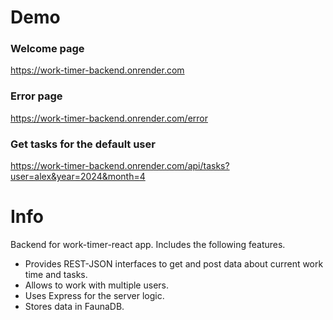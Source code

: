 # Demo

### Welcome page
https://work-timer-backend.onrender.com

### Error page
https://work-timer-backend.onrender.com/error

### Get tasks for the default user
https://work-timer-backend.onrender.com/api/tasks?user=alex&year=2024&month=4

# Info

Backend for work-timer-react app. Includes the following features.

- Provides REST-JSON interfaces to get and post data about current work time and tasks.
- Allows to work with multiple users.
- Uses Express for the server logic.
- Stores data in FaunaDB.
